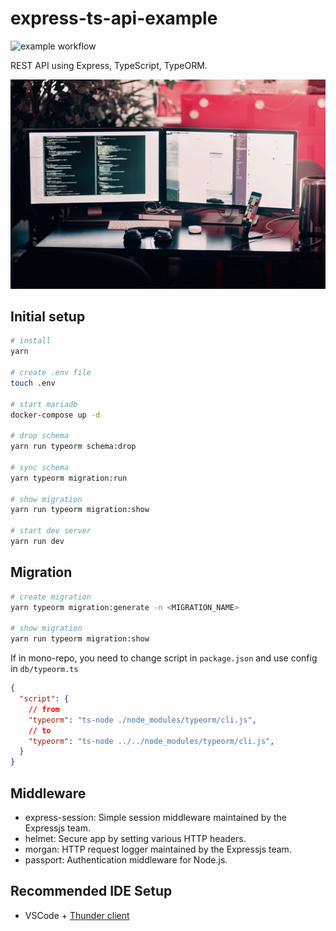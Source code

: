 # express-ts-api-example

![example workflow](https://github.com/ex-platform/express-ts-api-example/actions/workflows/node.js.yml/badge.svg)

REST API using Express, TypeScript, TypeORM.

![Desktop img](./docs/desktop.jpg)

## Initial setup

```bash
# install
yarn

# create .env file
touch .env

# start mariadb
docker-compose up -d

# drop schema
yarn run typeorm schema:drop

# sync schema
yarn typeorm migration:run

# show migration
yarn run typeorm migration:show

# start dev server
yarn run dev
```

## Migration

```bash
# create migration
yarn typeorm migration:generate -n <MIGRATION_NAME>

# show migration
yarn run typeorm migration:show
```

If in mono-repo, you need to change script in `package.json` and use config in `db/typeorm.ts`

```json
{
  "script": {
    // from
    "typeorm": "ts-node ./node_modules/typeorm/cli.js",
    // to
    "typeorm": "ts-node ../../node_modules/typeorm/cli.js",
  }
}
```

## Middleware

- express-session: Simple session middleware maintained by the Expressjs team.
- helmet: Secure app by setting various HTTP headers.
- morgan: HTTP request logger maintained by the Expressjs team.
- passport: Authentication middleware for Node.js.


## Recommended IDE Setup

- VSCode + [Thunder client](https://marketplace.visualstudio.com/items?itemName=rangav.vscode-thunder-client)
